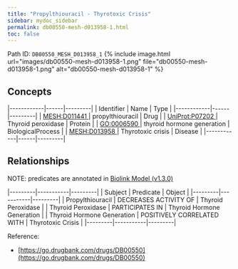 ```yaml
---
title: "Propylthiouracil - Thyrotoxic Crisis"
sidebar: mydoc_sidebar
permalink: db00550-mesh-d013958-1.html
toc: false 
---
```



Path ID: `DB00550_MESH_D013958_1`
{% include image.html url="images/db00550-mesh-d013958-1.png" file="db00550-mesh-d013958-1.png" alt="db00550-mesh-d013958-1" %}

## Concepts

|------------|------|---------|
| Identifier | Name | Type    |
|------------|------|---------|
| <a href="https://identifiers.org/MESH:D011441">MESH:D011441 </a> | propylthiouracil | Drug |
| <a href="https://identifiers.org/UniProt:P07202">UniProt:P07202 </a> | Thyroid peroxidase | Protein |
| <a href="https://identifiers.org/GO:0006590">GO:0006590 </a> | thyroid hormone generation | BiologicalProcess |
| <a href="https://identifiers.org/MESH:D013958">MESH:D013958 </a> | Thyrotoxic crisis | Disease |
|------------|------|---------|

## Relationships


NOTE: predicates are annotated in <a href="https://github.com/biolink/biolink-model/releases/tag/v1.3.0">Biolink Model (v1.3.0)</a>

|---------|-----------|---------|
| Subject | Predicate | Object  |
|---------|-----------|---------|
| Propylthiouracil | DECREASES ACTIVITY OF | Thyroid Peroxidase |
| Thyroid Peroxidase | PARTICIPATES IN | Thyroid Hormone Generation |
| Thyroid Hormone Generation | POSITIVELY CORRELATED WITH | Thyrotoxic Crisis |
|---------|-----------|---------|

Reference: 
  - [https://go.drugbank.com/drugs/DB00550](https://go.drugbank.com/drugs/DB00550)
